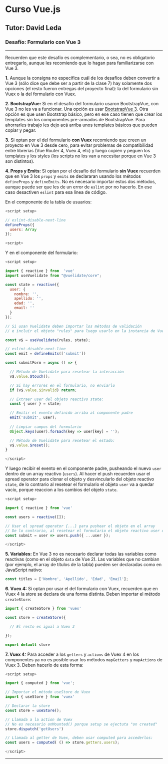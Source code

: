 # Curso Vue.js
## Tutor: David Leda
### Desafío: Formulario con Vue 3

<hr>

Recuerden que este desafío es complementario, o sea, no es obligatorio entregarlo, aunque les recomiendo que lo hagan para familiarizarse con Vue 3.

__1.__ Aunque la consigna no especifica cuál de los desafíos deben convertir a Vue 3 (sólo dice que debe ser a partir de la clase 7) hay solamente dos opciones (el resto fueron entregas del proyecto final): la del formulario sin Vuex o la del formulario con Vuex.

__2. BootstrapVue:__ Si en el desafío del formulario usaron BootstrapVue, con Vue 3 no les va a funcionar. Una opción es usar [BootstrapVue 3](https://cdmoro.github.io/bootstrap-vue-3/). Otra opción es que usen Bootstrap básico, pero en ese caso tienen que crear los templates sin los componentes pre-armados de BootstrapVue. Para ahorrarles trabajo les dejo acá arriba unos templates básicos que pueden copiar y pegar.

__3.__ Si optan por el del formulario __con Vuex__ recomiendo que creen un proyecto en Vue 3 desde cero, para evitar problemas de compatibilidad entre librerías (Vue Router 4, Vuex 4, etc) y luego copien y peguen los templates y los styles (los scripts no los van a necesitar porque en Vue 3 son distintos).

__4. Props y Emits:__ Si optan por el desafío del formulario __sin Vuex__ recuerden que en Vue 3 los `props` y `emits` se declararan usando los métodos `defineProps` y `defineEmits`. No es necesario importar estos dos métodos, aunque puede ser que les de un error de `eslint` por no hacerlo. En ese caso desactiven `eslint` para esa línea de código.

En el componente de la tabla de usuarios:

```js
<script setup>

// eslint-disable-next-line
defineProps({
  users: Array
});

<script>
```

Y en el componente del formulario:

```js
<script setup>

import { reactive } from  'vue'
import useVuelidate from "@vuelidate/core";

const state = reactive({
  user: {
    nombre: '',
    apellido: '',
    edad: '',
    email: ''
  }
});

// Si usan Vuelidate deben importar los métodos de validación
// e incluir el objeto "rules" para luego usarlo en la instancia de Vuelidate:

const v$ = useVuelidate(rules, state);

// eslint-disable-next-line
const emit = defineEmits(['submit'])

const submitForm = async () => {

  // Método de Vuelidate para resetear la interacción
  v$.value.$touch();

  // Si hay errores en el formulario, no enviarlo
  if (v$.value.$invalid) return;

  // Extraer user del objeto reactivo state:
  const { user } = state;

  // Emitir el evento definido arriba al componente padre
  emit('submit', user);
  
  // Limpiar campos del formulario
  Object.keys(user).forEach(key => user[key] = '');

  // Método de Vuelidate para resetear el estado:
  v$.value.$reset();
}

</script>
```

Y luego recibir el evento en el componente padre, pusheando el nuevo  `user` dentro de un array reactivo (`users`). Al hacer el push recuerden usar el spread operator para clonar el objeto y desvincularlo del objeto reactivo `state`, de lo contrario al resetear el formulario el objeto `user` va a quedar vacío, porque reaccion a los cambios del objeto `state`.

```js
<script setup>

import { reactive } from 'vue'

const users = reactive([]);

// Usar el spread operator {...} para pushear el objeto en el array
// De lo contrario, al resetear el formulario el objeto reactivo user quedaría en blanco:
const submit = user => users.push({ ...user });

</script>
```

__5. Variables:__ En Vue 3 no es necesario declarar todas las variables como reactivas (como en el objeto `data` de Vue 2). Las variables que no cambian (por ejemplo, el array de títulos de la tabla) pueden ser declaradas como en JavaScript nativo:

```js
const titles = ['Nombre', 'Apellido', 'Edad', 'Email'];
```

__6. Vuex 4:__ Si optan por usar el del formulario con Vuex, recuerden que en Vuex 4 la store se declara de una forma distinta. Deben importar el método `createStore`:

```js
import { createStore } from 'vuex'

const store = createStore({

  // El resto es igual a Vuex 3

});

export default store
```
__7. Vuex 4:__ Para acceder a los `getters` y `actions` de Vuex 4 en los componentes ya no es posible usar los métodos `mapGetters` y `mapActions` de Vuex 3. Deben hacerlo de esta forma:

```js
<script setup>

import { computed } from 'vue';

// Importar el método useStore de Vuex
import { useStore } from 'vuex'

// Declarar la store
const store = useStore();

// Llamada a la action de Vuex
// No es necesario onMounted() porque setup se ejectuta "on created"
store.dispatch('getUsers')

// Llamada al getter de Vuex, deben usar computed para accederlos:
const users = computed( () => store.getters.users);

</script>
```

<hr>